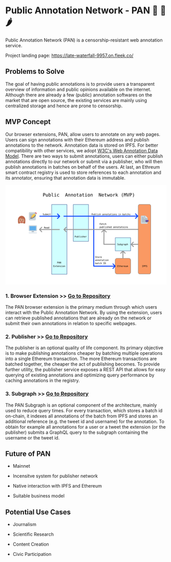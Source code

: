 # Public Annotation Network - PAN 🥘 🍕 🌶

Public Annotation Network (PAN) is a censorship-resistant web annotation service.

Project landing page: https://late-waterfall-9957.on.fleek.co/

## Problems to Solve

The goal of having public annotations is to provide users a transparent overview of information and public opinions available on the internet. Although there are already a few (public) annotation softwares on the market that are open source, the existing services are mainly using centralized storage and hence are prone to censorship. 

## MVP Concept

Our browser extensions, PAN, allow users to annotate on any web pages. Users can sign annotations with their Ethereum address and publish annotations to the network. Annotation data is stored on IPFS. For better compatibility with other services, we adopt [W3C's Web Annotation Data Model](https://www.w3.org/TR/annotation-model/). There are two ways to submit annotations, users can either publish annotations directly to our network or submit via a publisher, who will then publish annotations in batches on behalf of the users. At last, an Ethreum smart contract registry is used to store references to each annotation and its annotator, ensuring that annotation data is immutable.

![PAN](https://github.com/Public-Annotation-Network/management/blob/master/product/2020-08-06%20PAN-diagram-revision1.png)

### 1. Browser Extension >> [Go to Repository](https://github.com/Public-Annotation-Network/extension)

The PAN browser extension is the primary medium through which users interact with the Public Annotation Network. By using the extension, users can retrieve published annotations that are already on the network or submit their own annotations in relation to specific webpages. 

### 2. Publisher >> [Go to Repository](https://github.com/Public-Annotation-Network/publisher)

The publisher is an optional quality of life component. Its primary objective is to make publishing annotations cheaper by batching multiple operations into a single Ethereum transaction. The more Ethereum transactions are batched together, the cheaper the act of publishing becomes. To provide further utility, the publisher service exposes a REST API that allows for easy querying of existing annotations and optimizing query performance by caching annotations in the registry.

### 3. Subgraph >> [Go to Repository](https://github.com/Public-Annotation-Network/subgraph)

The PAN Subgraph is an optional component of the architecture, mainly used to reduce query times. For every transaction, which stores a batch id on-chain, it indexes all annotations of the batch from IPFS and stores an additional reference (e.g. the tweet id and username) for the annotation. To obtain for example all annotations for a user or a tweet the extension (or the publisher) submits a GraphQL query to the subgraph containing the username or the tweet id.


## Future of PAN

- Mainnet

- Incensitve system for publisher network

- Native interaction with IPFS and Ethereum

- Suitable business model

## Potential Use Cases

- Journalism

- Scientific Research

- Content Creation

- Civic Participation





